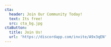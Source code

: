 ```yaml
---
cta:
  header: Join Our Community Today!
  text: Its free!
  src: cta_bg.jpg
ctaButton:
  title: Join Us!
  url: 'https://discordapp.com/invite/A9x3qEN'
---
```

